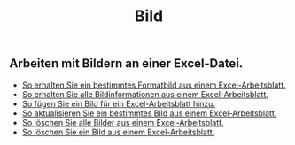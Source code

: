 ﻿---
title: Bild
second_title: Aspose.Cells Cloud Documen
type: docs
url: /de/pictures/
aliases: [/working-with-pictures/]
keywords: Working with picture on an Excel worksheet
description: Vorgehensweise Aspose.Cells Cloud-REST-APIs arbeiten mit Bildern in einem Excel-Arbeitsblatt. SDK unterstützt Arten von Entwicklungssprachen. Dazu gehören Android, C#, Go, Java, NodeJS, Perl, PHP, Python, Ruby und Swift
weight: 100
---
## Arbeiten mit Bildern an einer Excel-Datei.

- [So erhalten Sie ein bestimmtes Formatbild aus einem Excel-Arbeitsblatt.](/cells/de/pictures/get/)
- [So erhalten Sie alle Bildinformationen aus einem Excel-Arbeitsblatt.](/cells/de/pictures/get-all/)
- [So fügen Sie ein Bild für ein Excel-Arbeitsblatt hinzu.](/cells/de/pictures/add/)
- [So aktualisieren Sie ein bestimmtes Bild aus einem Excel-Arbeitsblatt.](/cells/de/pictures/update/)
- [So löschen Sie alle Bilder aus einem Excel-Arbeitsblatt.](/cells/de/pictures/clear/)
- [So löschen Sie ein Bild aus einem Excel-Arbeitsblatt.](/cells/de/pictures/delete/)
